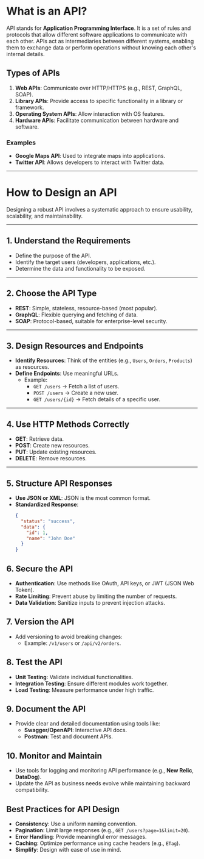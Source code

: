 # What is an API?

API stands for **Application Programming Interface**. It is a set of rules and protocols that allow different software applications to communicate with each other. APIs act as intermediaries between different systems, enabling them to exchange data or perform operations without knowing each other's internal details.

## **Types of APIs**
1. **Web APIs**: Communicate over HTTP/HTTPS (e.g., REST, GraphQL, SOAP).
2. **Library APIs**: Provide access to specific functionality in a library or framework.
3. **Operating System APIs**: Allow interaction with OS features.
4. **Hardware APIs**: Facilitate communication between hardware and software.

### **Examples**
- **Google Maps API**: Used to integrate maps into applications.
- **Twitter API**: Allows developers to interact with Twitter data.

---

# How to Design an API

Designing a robust API involves a systematic approach to ensure usability, scalability, and maintainability.

---

## **1. Understand the Requirements**
- Define the purpose of the API.
- Identify the target users (developers, applications, etc.).
- Determine the data and functionality to be exposed.

---

## **2. Choose the API Type**
- **REST**: Simple, stateless, resource-based (most popular).
- **GraphQL**: Flexible querying and fetching of data.
- **SOAP**: Protocol-based, suitable for enterprise-level security.

---

## **3. Design Resources and Endpoints**
- **Identify Resources**: Think of the entities (e.g., `Users`, `Orders`, `Products`) as resources.
- **Define Endpoints**: Use meaningful URLs.
  - Example:
    - `GET /users` → Fetch a list of users.
    - `POST /users` → Create a new user.
    - `GET /users/{id}` → Fetch details of a specific user.

---

## **4. Use HTTP Methods Correctly**
- **GET**: Retrieve data.
- **POST**: Create new resources.
- **PUT**: Update existing resources.
- **DELETE**: Remove resources.

---

## **5. Structure API Responses**
- **Use JSON or XML**: JSON is the most common format.
- **Standardized Response**:
  ```json
  {
    "status": "success",
    "data": {
      "id": 1,
      "name": "John Doe"
    }
  }
  ```
## 6. Secure the API

- **Authentication**: Use methods like OAuth, API keys, or JWT (JSON Web Token).
- **Rate Limiting**: Prevent abuse by limiting the number of requests.
- **Data Validation**: Sanitize inputs to prevent injection attacks.

## 7. Version the API

- Add versioning to avoid breaking changes:
  - Example: `/v1/users` or `/api/v2/orders`.

## 8. Test the API

- **Unit Testing**: Validate individual functionalities.
- **Integration Testing**: Ensure different modules work together.
- **Load Testing**: Measure performance under high traffic.

## 9. Document the API

- Provide clear and detailed documentation using tools like:
  - **Swagger/OpenAPI**: Interactive API docs.
  - **Postman**: Test and document APIs.

## 10. Monitor and Maintain

- Use tools for logging and monitoring API performance (e.g., **New Relic**, **DataDog**).
- Update the API as business needs evolve while maintaining backward compatibility.

## Best Practices for API Design

- **Consistency**: Use a uniform naming convention.
- **Pagination**: Limit large responses (e.g., `GET /users?page=1&limit=20`).
- **Error Handling**: Provide meaningful error messages.
- **Caching**: Optimize performance using cache headers (e.g., `ETag`).
- **Simplify**: Design with ease of use in mind.

